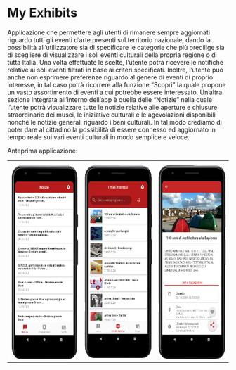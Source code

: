 # My Exhibits

Applicazione che permettere agli utenti di rimanere sempre aggiornati riguardo tutti gli eventi d’arte presenti sul territorio nazionale, dando la possibilità all’utilizzatore sia di specificare le categorie che più predilige sia di scegliere di visualizzare i soli eventi culturali della propria regione o di tutta Italia. Una volta effettuate le scelte, l’utente potrà ricevere le notifiche relative ai soli eventi filtrati in base ai criteri specificati. Inoltre, l’utente può anche non esprimere preferenze riguardo al genere di eventi di proprio interesse, in tal caso potrà ricorrere alla funzione “Scopri" la quale propone un vasto assortimento di eventi a cui potrebbe essere interessato. Un’altra sezione integrata all’interno dell’app è quella delle “Notizie” nella quale l’utente potrà visualizzare tutte le notizie relative alle aperture e chiusure straordinarie dei musei, le iniziative culturali e le agevolazioni disponibili nonché le notizie generali riguardo i beni culturali. In tal modo crediamo di poter dare al cittadino la possibilità di essere connesso ed aggiornato in tempo reale sui vari eventi culturali in modo semplice e veloce.

Anteprima applicazione:

<table>
  <tr>
    <td><img src="https://github.com/RiccardoRobb/My-Exhibits/blob/master/lod/notizie.png" width="270" height="450"></td>
    <td><img src="https://github.com/RiccardoRobb/My-Exhibits/blob/master/lod/interessi.png" width="270" height="450"></td>
    <td><img src="https://github.com/RiccardoRobb/My-Exhibits/blob/master/lod/evento.png" width="270" height="450"></td>
  </tr>
</table>

